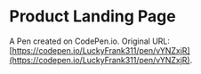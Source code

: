 # Product Landing Page

A Pen created on CodePen.io. Original URL: [https://codepen.io/LuckyFrank311/pen/vYNZxjR](https://codepen.io/LuckyFrank311/pen/vYNZxjR).


